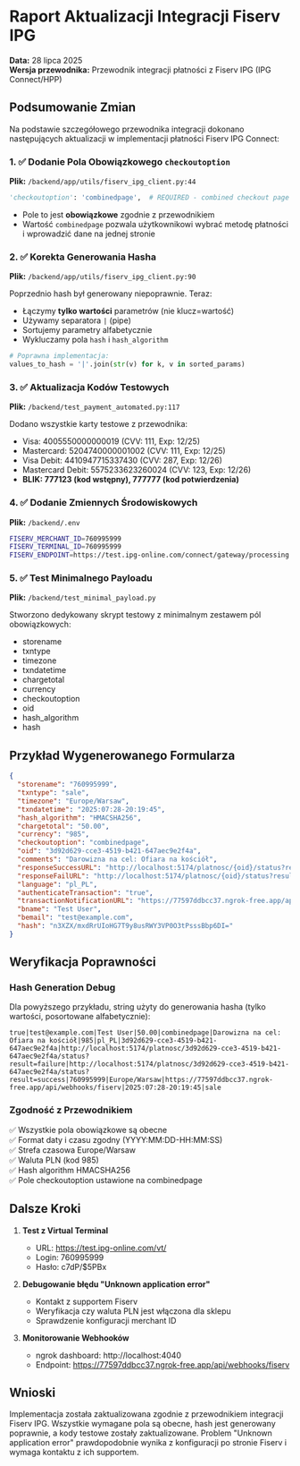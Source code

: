 # Raport Aktualizacji Integracji Fiserv IPG

**Data:** 28 lipca 2025  
**Wersja przewodnika:** Przewodnik integracji płatności z Fiserv IPG (IPG Connect/HPP)

## Podsumowanie Zmian

Na podstawie szczegółowego przewodnika integracji dokonano następujących aktualizacji w implementacji płatności Fiserv IPG Connect:

### 1. ✅ Dodanie Pola Obowiązkowego `checkoutoption`

**Plik:** `/backend/app/utils/fiserv_ipg_client.py:44`

```python
'checkoutoption': 'combinedpage',  # REQUIRED - combined checkout page
```

- Pole to jest **obowiązkowe** zgodnie z przewodnikiem
- Wartość `combinedpage` pozwala użytkownikowi wybrać metodę płatności i wprowadzić dane na jednej stronie

### 2. ✅ Korekta Generowania Hasha

**Plik:** `/backend/app/utils/fiserv_ipg_client.py:90`

Poprzednio hash był generowany niepoprawnie. Teraz:
- Łączymy **tylko wartości** parametrów (nie klucz=wartość)
- Używamy separatora `|` (pipe)
- Sortujemy parametry alfabetycznie
- Wykluczamy pola `hash` i `hash_algorithm`

```python
# Poprawna implementacja:
values_to_hash = '|'.join(str(v) for k, v in sorted_params)
```

### 3. ✅ Aktualizacja Kodów Testowych

**Plik:** `/backend/test_payment_automated.py:117`

Dodano wszystkie karty testowe z przewodnika:
- Visa: 4005550000000019 (CVV: 111, Exp: 12/25)
- Mastercard: 5204740000001002 (CVV: 111, Exp: 12/25)
- Visa Debit: 4410947715337430 (CVV: 287, Exp: 12/26)
- Mastercard Debit: 5575233623260024 (CVV: 123, Exp: 12/26)
- **BLIK: 777123 (kod wstępny), 777777 (kod potwierdzenia)**

### 4. ✅ Dodanie Zmiennych Środowiskowych

**Plik:** `/backend/.env`

```bash
FISERV_MERCHANT_ID=760995999
FISERV_TERMINAL_ID=760995999
FISERV_ENDPOINT=https://test.ipg-online.com/connect/gateway/processing
```

### 5. ✅ Test Minimalnego Payloadu

**Plik:** `/backend/test_minimal_payload.py`

Stworzono dedykowany skrypt testowy z minimalnym zestawem pól obowiązkowych:
- storename
- txntype
- timezone
- txndatetime
- chargetotal
- currency
- checkoutoption
- oid
- hash_algorithm
- hash

## Przykład Wygenerowanego Formularza

```json
{
  "storename": "760995999",
  "txntype": "sale",
  "timezone": "Europe/Warsaw",
  "txndatetime": "2025:07:28-20:19:45",
  "hash_algorithm": "HMACSHA256",
  "chargetotal": "50.00",
  "currency": "985",
  "checkoutoption": "combinedpage",
  "oid": "3d92d629-cce3-4519-b421-647aec9e2f4a",
  "comments": "Darowizna na cel: Ofiara na kościół",
  "responseSuccessURL": "http://localhost:5174/platnosc/{oid}/status?result=success",
  "responseFailURL": "http://localhost:5174/platnosc/{oid}/status?result=failure",
  "language": "pl_PL",
  "authenticateTransaction": "true",
  "transactionNotificationURL": "https://77597ddbcc37.ngrok-free.app/api/webhooks/fiserv",
  "bname": "Test User",
  "bemail": "test@example.com",
  "hash": "n3XZX/mxdRrUIoHG7T9y8usRWY3VP0O3tPsssBbp6DI="
}
```

## Weryfikacja Poprawności

### Hash Generation Debug
Dla powyższego przykładu, string użyty do generowania hasha (tylko wartości, posortowane alfabetycznie):
```
true|test@example.com|Test User|50.00|combinedpage|Darowizna na cel: Ofiara na kościół|985|pl_PL|3d92d629-cce3-4519-b421-647aec9e2f4a|http://localhost:5174/platnosc/3d92d629-cce3-4519-b421-647aec9e2f4a/status?result=failure|http://localhost:5174/platnosc/3d92d629-cce3-4519-b421-647aec9e2f4a/status?result=success|760995999|Europe/Warsaw|https://77597ddbcc37.ngrok-free.app/api/webhooks/fiserv|2025:07:28-20:19:45|sale
```

### Zgodność z Przewodnikiem
✅ Wszystkie pola obowiązkowe są obecne  
✅ Format daty i czasu zgodny (YYYY:MM:DD-HH:MM:SS)  
✅ Strefa czasowa Europe/Warsaw  
✅ Waluta PLN (kod 985)  
✅ Hash algorithm HMACSHA256  
✅ Pole checkoutoption ustawione na combinedpage  

## Dalsze Kroki

1. **Test z Virtual Terminal**
   - URL: https://test.ipg-online.com/vt/
   - Login: 760995999
   - Hasło: c7dP/$5PBx

2. **Debugowanie błędu "Unknown application error"**
   - Kontakt z supportem Fiserv
   - Weryfikacja czy waluta PLN jest włączona dla sklepu
   - Sprawdzenie konfiguracji merchant ID

3. **Monitorowanie Webhooków**
   - ngrok dashboard: http://localhost:4040
   - Endpoint: https://77597ddbcc37.ngrok-free.app/api/webhooks/fiserv

## Wnioski

Implementacja została zaktualizowana zgodnie z przewodnikiem integracji Fiserv IPG. Wszystkie wymagane pola są obecne, hash jest generowany poprawnie, a kody testowe zostały zaktualizowane. Problem "Unknown application error" prawdopodobnie wynika z konfiguracji po stronie Fiserv i wymaga kontaktu z ich supportem.